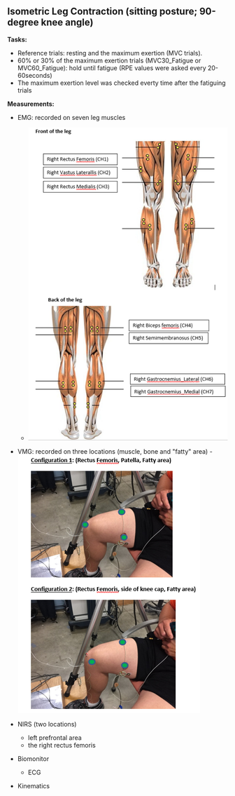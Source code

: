 ## Isometric Leg Contraction (sitting posture; 90-degree knee angle)
   
   **Tasks:**
   - Reference trials:  resting and the maximum exertion (MVC trials).
   - 60% or 30% of the maximum exertion trials (MVC30_Fatigue or MVC60_Fatigue): hold until fatigue (RPE values were asked every 20-60seconds)
   - The maximum exertion level was checked everty time after the fatiguing trials
   
   **Measurements:**
   - EMG: recorded on seven leg muscles
   
     - ![7EMG_legfatigue](figures/7EMG_legfatigue.png "7EMG_legfatigue")
   
   - VMG: recorded on three locations (muscle, bone and "fatty" area)
    - ![VMG_3locations](figures/VMG_3locations.png "VMG_3locations")
    
   
   - NIRS (two locations)
     - left prefrontal area
     - the right rectus femoris
     
   - Biomonitor
     - ECG
   
   - Kinematics
   
   

